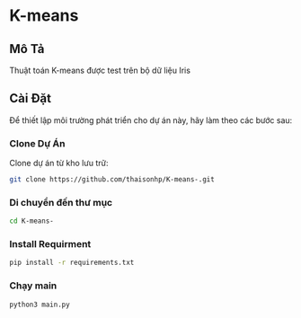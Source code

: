 # K-means 

## Mô Tả

Thuật toán K-means được test trên bộ dữ liệu Iris 

## Cài Đặt

Để thiết lập môi trường phát triển cho dự án này, hãy làm theo các bước sau:

### Clone Dự Án

Clone dự án từ kho lưu trữ:

```bash
git clone https://github.com/thaisonhp/K-means-.git
```
### Di chuyển đến thư mục 

```bash
cd K-means-
```

### Install Requirment 
```bash 
pip install -r requirements.txt
```

### Chạy main 

```bash
python3 main.py
```
